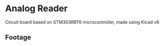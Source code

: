 # Analog Reader
Circuit board based on STM303RBT6 microcontroller, made using Kicad v6

## Footage

[](./Footage/Schematic.jpg)
[](./Footage/power_circuit.jpg)
[](./Footage/power_closeup.jpg)
[](./Footage/PCB.jpg)
[](./Footage/3d_1.jpg)
[](./Footage/3d_2.jpg)
